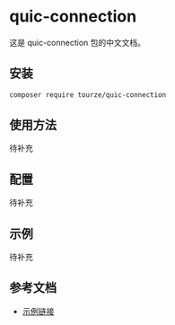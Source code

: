 # quic-connection

这是 quic-connection 包的中文文档。

## 安装

```bash
composer require tourze/quic-connection
```

## 使用方法

待补充

## 配置

待补充

## 示例

待补充

## 参考文档

- [示例链接](https://example.com)

